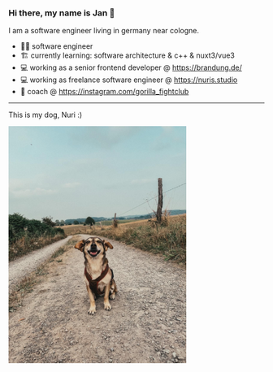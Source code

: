 ### Hi there, my name is Jan 👋

I am a software engineer living in germany near cologne. 

- 🧑‍💼 software engineer
- 🏗️ currently learning: software architecture & c++ & nuxt3/vue3
- 💻 working as a senior frontend developer @ https://brandung.de/
- 💻 working as freelance software engineer @ https://nuris.studio
- 🐒 coach @ https://instagram.com/gorilla_fightclub

---

<p>This is my dog, Nuri :)</p>
<img width="350" src="nuri2.jpeg" />

